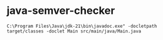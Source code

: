# java-semver-checker

```
C:\Program Files\Java\jdk-21\bin\javadoc.exe" -docletpath target/classes -doclet Main src/main/java/Main.java 
```